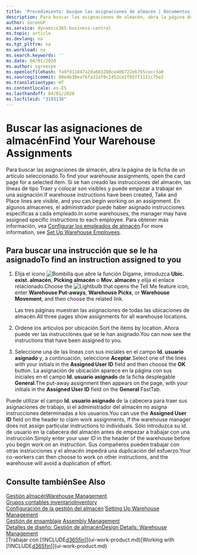 ```yaml
---
title: 'Procedimiento: busque las asignaciones de almacén | Documentos de Microsoft'
description: Para buscar las asignaciones de almacén, abra la página de la ficha de un artículo seleccionado. Si se han creado las instrucciones del almacén, las líneas de tipo Traer y colocar son visibles y puede empezar a trabajar en una asignación. En algunos almacenes, el administrador puede haber asignado instrucciones específicas a cada empleado.
author: SorenGP
ms.service: dynamics365-business-central
ms.topic: article
ms.devlang: na
ms.tgt_pltfrm: na
ms.workload: na
ms.search.keywords: ''
ms.date: 04/01/2020
ms.author: sgroespe
ms.openlocfilehash: fa9fd11847a2da603288ce406722eb765cecc3a0
ms.sourcegitcommit: 88e4b30eaf6fa32af0c1452ce2f85ff1111c75e2
ms.translationtype: HT
ms.contentlocale: es-ES
ms.lasthandoff: 04/01/2020
ms.locfileid: "3193136"
---
```

# <a name="find-your-warehouse-assignments"></a><span data-ttu-id="5fd5a-105">Buscar las asignaciones de almacén</span><span class="sxs-lookup"><span data-stu-id="5fd5a-105">Find Your Warehouse Assignments</span></span>
<span data-ttu-id="5fd5a-106">Para buscar las asignaciones de almacén, abra la página de la ficha de un artículo seleccionado.</span><span class="sxs-lookup"><span data-stu-id="5fd5a-106">To find your warehouse assignments, open the card page for a selected item.</span></span> <span data-ttu-id="5fd5a-107">Si se han creado las instrucciones del almacén, las líneas de tipo Traer y colocar son visibles y puede empezar a trabajar en una asignación.</span><span class="sxs-lookup"><span data-stu-id="5fd5a-107">If warehouse instructions have been created, Take and Place lines are visible, and you can begin working on an assignment.</span></span> <span data-ttu-id="5fd5a-108">En algunos almacenes, el administrador puede haber asignado instrucciones específicas a cada empleado.</span><span class="sxs-lookup"><span data-stu-id="5fd5a-108">In some warehouses, the manager may have assigned specific instructions to each employee.</span></span> <span data-ttu-id="5fd5a-109">Para obtener más información, vea [Configurar los empleados de almacén](warehouse-how-to-set-up-warehouse-employees.md).</span><span class="sxs-lookup"><span data-stu-id="5fd5a-109">For more information, see [Set Up Warehouse Employees](warehouse-how-to-set-up-warehouse-employees.md).</span></span>

## <a name="to-find-an-instruction-assigned-to-you"></a><span data-ttu-id="5fd5a-110">Para buscar una instrucción que se le ha asignado</span><span class="sxs-lookup"><span data-stu-id="5fd5a-110">To find an instruction assigned to you</span></span>  
1.  <span data-ttu-id="5fd5a-111">Elija el icono ![Bombilla que abre la función Dígame](media/ui-search/search_small.png "Dígame qué desea hacer"), introduzca **Ubic. exist. almacén**, **Picking almacén** o **Mov. almacén** y elija el enlace relacionado.</span><span class="sxs-lookup"><span data-stu-id="5fd5a-111">Choose the ![Lightbulb that opens the Tell Me feature](media/ui-search/search_small.png "Tell me what you want to do") icon, enter **Warehouse Put-aways**, **Warehouse Picks**, or **Warehouse Movement**, and then choose the related link.</span></span>

    <span data-ttu-id="5fd5a-112">Las tres páginas muestran las asignaciones de todas las ubicaciones de almacén.</span><span class="sxs-lookup"><span data-stu-id="5fd5a-112">All three pages show assignments for all warehouse locations.</span></span>  

2. <span data-ttu-id="5fd5a-113">Ordene los artículos por ubicación.</span><span class="sxs-lookup"><span data-stu-id="5fd5a-113">Sort the items by location.</span></span> <span data-ttu-id="5fd5a-114">Ahora puede ver las instrucciones que se le han asignado.</span><span class="sxs-lookup"><span data-stu-id="5fd5a-114">You can now see the instructions that have been assigned to you.</span></span>  
3. <span data-ttu-id="5fd5a-115">Seleccione una de las líneas con sus iniciales en el campo **Id. usuario asignado** y, a continuación, seleccione **Aceptar**.</span><span class="sxs-lookup"><span data-stu-id="5fd5a-115">Select one of the lines with your initials in the **Assigned User ID** field and then choose the **OK** button.</span></span> <span data-ttu-id="5fd5a-116">La asignación de ubicación aparece en la página con sus iniciales en el campo **Id. usuario asignado** de la ficha desplegable **General**.</span><span class="sxs-lookup"><span data-stu-id="5fd5a-116">The put-away assignment then appears on the page, with your initials in the **Assigned User ID** field on the **General** FastTab.</span></span>  

<span data-ttu-id="5fd5a-117">Puede utilizar el campo **Id. usuario asignado** de la cabecera para traer sus asignaciones de trabajo, si el administrador del almacén no asigna instrucciones determinadas a los usuarios.</span><span class="sxs-lookup"><span data-stu-id="5fd5a-117">You can use the **Assigned User ID** field on the header to claim work assignments, if the warehouse manager does not assign particular instructions to individuals.</span></span> <span data-ttu-id="5fd5a-118">Sólo introduzca su id. de usuario en la cabecera del almacén antes de empezar a trabajar con una instrucción.</span><span class="sxs-lookup"><span data-stu-id="5fd5a-118">Simply enter your user ID in the header of the warehouse before you begin work on an instruction.</span></span> <span data-ttu-id="5fd5a-119">Sus compañeros pueden trabajar con otras instrucciones y el almacén impedirá una duplicación del esfuerzo.</span><span class="sxs-lookup"><span data-stu-id="5fd5a-119">Your co-workers can then choose to work on other instructions, and the warehouse will avoid a duplication of effort.</span></span>  

## <a name="see-also"></a><span data-ttu-id="5fd5a-120">Consulte también</span><span class="sxs-lookup"><span data-stu-id="5fd5a-120">See Also</span></span>  
[<span data-ttu-id="5fd5a-121">Gestión almacén</span><span class="sxs-lookup"><span data-stu-id="5fd5a-121">Warehouse Management</span></span>](warehouse-manage-warehouse.md)  
[<span data-ttu-id="5fd5a-122">Grupos contables inventario</span><span class="sxs-lookup"><span data-stu-id="5fd5a-122">Inventory</span></span>](inventory-manage-inventory.md)  
<span data-ttu-id="5fd5a-123">[Configuración de la gestión del almacén](warehouse-setup-warehouse.md)   </span><span class="sxs-lookup"><span data-stu-id="5fd5a-123">[Setting Up Warehouse Management](warehouse-setup-warehouse.md)   </span></span>  
<span data-ttu-id="5fd5a-124">[Gestión de ensamblaje](assembly-assemble-items.md)  </span><span class="sxs-lookup"><span data-stu-id="5fd5a-124">[Assembly Management](assembly-assemble-items.md)  </span></span>  
[<span data-ttu-id="5fd5a-125">Detalles de diseño: Gestión de almacén</span><span class="sxs-lookup"><span data-stu-id="5fd5a-125">Design Details: Warehouse Management</span></span>](design-details-warehouse-management.md)  
<span data-ttu-id="5fd5a-126">[Trabajar con [!INCLUDE[d365fin](includes/d365fin_md.md)]](ui-work-product.md)</span><span class="sxs-lookup"><span data-stu-id="5fd5a-126">[Working with [!INCLUDE[d365fin](includes/d365fin_md.md)]](ui-work-product.md)</span></span> 
